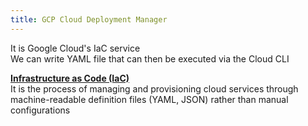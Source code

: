```yaml
---
title: GCP Cloud Deployment Manager
---
```


It is Google Cloud's IaC service  
We can write YAML file that can then be executed via the Cloud CLI

**<u>Infrastructure as Code (IaC)</u>**  
It is the process of managing and provisioning cloud services through machine-readable definition files (YAML, JSON) rather than manual configurations